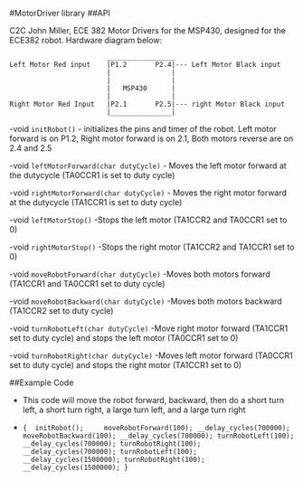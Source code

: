 #MotorDriver library
##API

C2C John Miller, ECE 382
Motor Drivers for the MSP430, designed for the ECE382 robot. 
Hardware diagram below:

			                _________________
	Left Motor Red input	|P1.2		P2.4|--- Left Motor Black input			
							|				|
							|				|
							|	MSP430		|
							|				|
	Right Motor Red Input	|P2.1		P2.5|--- right Motor Black input
							|_______________|

-void `initRobot()`
	- initializes the pins and timer of the robot. Left motor forward is on P1.2, Right motor forward is on 2.1, Both motors reverse are on 2.4 and 2.5

-void `leftMotorForward(char dutyCycle)`
	- Moves the left motor forward at the dutycycle (TA0CCR1 is set to duty cycle)
	
-void `rightMotorForward(char dutyCycle)`
	- Moves the right motor forward at the dutycycle (TA1CCR1 is set to duty cycle)
	
-void `leftMotorStop()`
	-Stops the left motor (TA1CCR2 and TA0CCR1 set to 0)
	
-void `rightMotorStop()`
	-Stops the right motor (TA1CCR2 and TA1CCR1 set to 0)
	
-void `moveRobotForward(char dutyCycle)`
	-Moves both motors forward (TA1CCR1 and TA0CCR1 set to duty cycle)
	
-void `moveRobotBackward(char dutyCycle)`
	-Moves both motors backward (TA1CCR2 set to duty cycle)
	
-void `turnRobotLeft(char dutyCycle)`
	-Move right motor forward (TA1CCR1 set to duty cycle) and stops the left motor (TA0CCR1 set to 0)
	
-void `turnRobotRight(char dutyCycle)`
	-Moves left motor forward (TA0CCR1 set to duty cycle) and stops the right motor (TA1CCR1 set to 0)
	
##Example Code

- This code will move the robot forward, backward, then do a short turn left, a short turn right, a large turn left, and a large turn right
 
-	`{	initRobot();	
	      moveRobotForward(100);
	        __delay_cycles(700000);
	        moveRobotBackward(100);
	        __delay_cycles(700000);
	        turnRobotLeft(100);
	        __delay_cycles(700000);
	        turnRobotRight(100);
	        __delay_cycles(700000);
	        turnRobotLeft(100);
	        __delay_cycles(1500000);
	        turnRobotRight(100);
	        __delay_cycles(1500000);
}
	  `

	